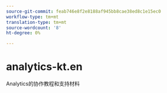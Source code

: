```yaml
---
source-git-commit: feab746e8f2e8188af945bb8cae38ed8c1e15ec0
workflow-type: tm+mt
translation-type: tm+mt
source-wordcount: '8'
ht-degree: 0%

---
```

# analytics-kt.en

Analytics的协作教程和支持材料
